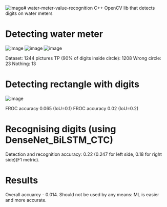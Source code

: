 ![image](https://github.com/user-attachments/assets/35db6335-ef6c-4d5e-b6e1-0f5347ffecf2)# water-meter-value-recognition
C++ OpenCV lib that detects digits on water meters

# Detecting water meter

![image](https://github.com/user-attachments/assets/93b07c90-7965-40d4-b436-2237c89eebe8)
![image](https://github.com/user-attachments/assets/c9ed4245-af0b-44c2-bfa8-1ecbd8626c45)
![image](https://github.com/user-attachments/assets/4b2a9d58-ebbd-4681-86aa-005f9bdafb07)

Dataset: 1244 pictures
TP (90% of digits inside circle): 1208
Wrong circle: 23
Nothing: 13

# Detecting rectangle with digits

![image](https://github.com/user-attachments/assets/96d5952e-640b-4341-8ee7-da5f81ae87fb)

FROC accuracy 0.065 (IoU=0.1)
FROC accuracy 0.02 (IoU=0.2)

# Recognising digits (using DenseNet_BiLSTM_CTC)

Detection and recognition accuracy: 0.22 (0.247 for left side, 0.18 for right side)(F1 metric).

# Results

Overall accuarcy - 0.014. Should not be used by any means: ML is easier and more accurate.  

